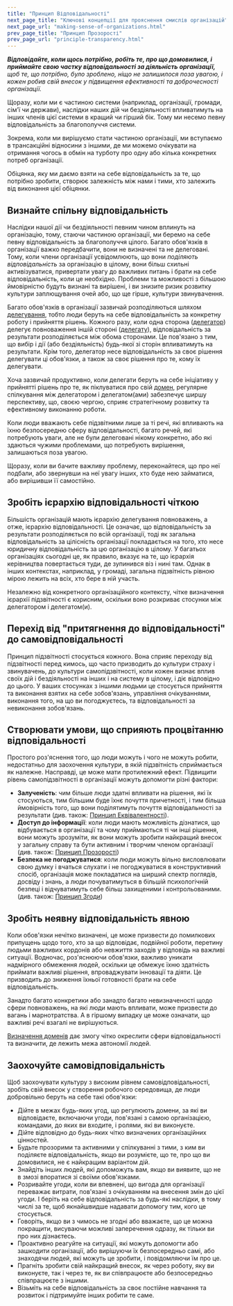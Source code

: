 ```yaml
---
title: "Принцип Відповідальності"
next_page_title: "Ключові концепції для прояснення смислів організацій"
next_page_url: "making-sense-of-organizations.html"
prev_page_title: "Принцип Прозорості"
prev_page_url: "principle-transparency.html"
---
```



_**Відповідайте, коли щось потрібно, робіть те, про що домовилися, і приймайте свою частку відповідальності за діяльність організації,** щоб те, що потрібно, було зроблено, ніщо не залишилося поза увагою, і кожен робив свій внесок у підвищення ефективності та доброчесності організації._

Щоразу, коли ми є частиною системи (наприклад, організації, громади, сім'ї чи держави), наслідки наших дій чи бездіяльності впливатимуть на інших членів цієї системи в кращий чи гірший бік. Тому ми несемо певну відповідальність за благополуччя системи.

Зокрема, коли ми вирішуємо стати частиною організації, ми вступаємо в трансакційні відносини з іншими, де ми можемо очікувати на отримання чогось в обмін на турботу про одну або кілька конкретних потреб організації.

Обіцянка, яку ми даємо взяти на себе відповідальність за те, що потрібно зробити, створює залежність між нами і тими, хто залежить від виконання цієї обіцянки.

## Визнайте спільну відповідальність

Наслідки нашої дії чи бездіяльності певним чином вплинуть на організацію, тому, стаючи частиною організації, ми беремо на себе певну відповідальність за благополуччя цілого. Багато обов'язків в організації важко передбачити, вони не визначені та не делеговані. Тому, коли члени організації усвідомлюють, що вони _поділяють відповідальність_ за організацію в цілому, вони більш схильні активізуватися, привертати увагу до важливих питань і брати на себе відповідальність, коли це необхідно. Проблеми та можливості з більшою ймовірністю будуть визнані та вирішені, і ви знизите ризик розвитку культури заплющування очей або, що ще гірше, культури звинувачення.

Багато обов'язків в організації зазвичай розподіляються шляхом [делегування](domain.html), тобто люди беруть на себе відповідальність за конкретну роботу і прийняття рішень. Кожного разу, коли одна сторона (<a href="glossary.html#entry-delegator" class="glossary-tooltip" data-toggle="tooltip" title="Делегатор: Особа або група, які делегують відповідальність за домен іншій(им) особі(ам).">делегатор</a>) делегує повноваження іншій стороні (<a href="glossary.html#entry-delegatee" class="glossary-tooltip" data-toggle="tooltip" title="Делегат: Особа або група, які приймають відповідальність за делегований їм домен, виконуючи роль хранителя або команди.">делегату</a>), відповідальність за результати розподіляється між обома сторонами. Це пов'язано з тим, що вибір і дії (або бездіяльність) будь-якої зі сторін впливатимуть на результати. Крім того, делегатор несе відповідальність за своє рішення делегувати ці обов'язки, а також за своє рішення про те, кому їх делегувати.

Хоча зазвичай продуктивно, коли делегати беруть на себе ініціативу у прийнятті рішень про те, як піклуватися про свій <a href="glossary.html#entry-domain" class="glossary-tooltip" data-toggle="tooltip" title="Домен: Окрема сфера впливу, діяльності та прийняття рішень всередині організації.">домен</a>, регулярне спілкування між делегатором і делегатом(ами) забезпечує ширшу перспективу, що, своєю чергою, сприяє стратегічному розвитку та ефективному виконанню роботи.

Коли люди вважають себе підзвітними лише за ті речі, які впливають на їхню безпосередню сферу відповідальності, багато речей, які потребують уваги, але не були делеговані нікому конкретно, або які здаються чужими проблемами, що потребують вирішення, залишаються поза увагою.

Щоразу, коли ви бачите важливу проблему, переконайтеся, що про неї подбали, або звернувши на неї увагу інших, хто буде нею займатися, або вирішивши її самостійно.


## Зробіть ієрархію відповідальності чіткою

Більшість організацій мають ієрархію делегування повноважень, а отже, ієрархію відповідальності. Це означає, що відповідальність за результати розподіляється по всій організації, тоді як загальна відповідальність за цілісність організації покладається на того, хто несе юридичну відповідальність за цю організацію в цілому. У багатьох організаціях сьогодні це, як правило, вказує на те, що ієрархія керівництва повертається туди, де зупинився віз і нині там. Однак в інших контекстах, наприклад, у громаді, загальна підзвітність рівною мірою лежить на всіх, хто бере в ній участь.

Незалежно від конкретного організаційного контексту, чітке визначення ієрархії підзвітності є корисним, оскільки воно розкриває стосунки між делегатором і делегатом(и).

## Перехід від "притягнення до відповідальності" до самовідповідальності

Принцип підзвітності стосується кожного. Вона сприяє переходу від підзвітності перед кимось, що часто призводить до культури страху і звинувачень, до культури самопідзвітності, коли кожен визнає вплив своїх дій і бездіяльності на інших і на систему в цілому, і діє відповідно до цього. У ваших стосунках з іншими людьми це стосується прийняття та виконання взятих на себе зобов'язань, управління очікуваннями, виконання того, на що ви погоджуєтесь, та відповідальності за невиконання зобов'язань.


## Створювати умови, що сприяють процвітанню відповідальності

Простого роз'яснення того, що люди можуть і чого не можуть робити, недостатньо для заохочення культури, в якій підзвітність сприймається як належне. Насправді, це може мати протилежний ефект. Підвищити рівень самопідзвітності в організації можуть допомогти різні фактори:

-   **Залученість**: чим більше люди здатні впливати на рішення, які їх стосуються, тим більшим буде їхнє почуття причетності, і тим більша ймовірність того, що вони поділятимуть почуття відповідальності за результати (див. також: [Принцип Еквівалентності](principle-equivalence.html)).
-   **Доступ до інформації**: коли люди мають можливість дізнатися, що відбувається в організації та чому приймаються ті чи інші рішення, вони можуть зрозуміти, як вони можуть зробити найкращий внесок у загальну справу та бути активним і творчим членом організації (див. також: [Принцип Прозорості](principle-transparency.html))
-   **Безпека не погоджуватися**: коли люди можуть вільно висловлювати свою думку і вчаться слухати і не погоджуватися в конструктивний спосіб, організація може покладатися на ширший спектр поглядів, досвіду і знань, а люди почуватимуться в більшій психологічній безпеці і відчуватимуть себе більш захищеними і контрольованими. (див. також: [Принцип Згоди](principle-consent.html))

## Зробіть неявну відповідальність явною

Коли обов'язки нечітко визначені, це може призвести до помилкових припущень щодо того, хто за що відповідає, подвійної роботи, перетину людьми важливих кордонів або невжиття заходів у відповідь на важливі ситуації. Водночас, роз'яснюючи обов'язки, важливо уникати надмірного обмеження людей, оскільки це обмежує їхню здатність приймати важливі рішення, впроваджувати інновації та діяти. Це призводить до зниження їхньої готовності брати на себе відповідальність.

Занадто багато конкретики або занадто багато невизначеності щодо сфери повноважень, на які люди мають впливати, може призвести до вагань і марнотратства. А в гіршому випадку це може означати, що важливі речі взагалі не вирішуються.

[Визначення доменів](clarify-and-develop-domains.html) дає змогу чітко окреслити сфери відповідальності та визначити, де лежить межа автономії людей.

## Заохочуйте самовідповідальність

Щоб заохочувати культуру з високим рівнем самовідповідальності, зробіть свій внесок у створення робочого середовища, де люди добровільно беруть на себе такі обов'язки:

-   Дійте в межах будь-яких угод, що регулюють домени, за які ви відповідаєте, включаючи угоди, пов'язані з самою організацією, командами, до яких ви входите, і ролями, які ви виконуєте.
-   Дійте відповідно до будь-яких чітко визначених організаційних цінностей.
-   Будьте прозорими та активними у спілкуванні з тими, з ким ви поділяєте відповідальність, якщо ви розумієте, що те, про що ви домовилися, не є найкращим варіантом дій.
-   Знайдіть інших людей, які допоможуть вам, якщо ви виявите, що не в змозі впоратися зі своїми обов'язками.
-   Розривайте угоди, коли ви впевнені, що вигода для організації переважає витрати, пов'язані з очікуванням на внесення змін до цієї угоди. І беріть на себе відповідальність за будь-які наслідки, в тому числі за те, щоб якнайшвидше надавати допомогу тим, кого це стосується.
-   Говоріть, якщо ви з чимось не згодні або вважаєте, що це можна покращити, висуваючи можливі заперечення одразу, як тільки ви про них дізнаєтесь.
-   Проактивно реагуйте на ситуації, які можуть допомогти або зашкодити організації, або вирішуючи їх безпосередньо самі, або знаходячи людей, які можуть це зробити, і повідомляючи їм про це.
-   Прагніть зробити свій найкращий внесок, як через роботу, яку ви виконуєте, так і через те, як ви співпрацюєте або безпосередньо співпрацюєте з іншими.
-   Візьміть на себе відповідальність за своє постійне навчання та розвиток і підтримуйте інших робити те саме.

